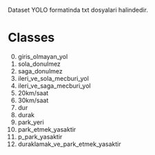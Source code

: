 Dataset YOLO formatinda txt dosyalari halindedir.

# Classes
0. giris_olmayan_yol
1. sola_donulmez
2. saga_donulmez
3. ileri_ve_sola_mecburi_yol
4. ileri_ve_saga_mecburi_yol
5. 20km/saat
6. 30km/saat
7. dur
8. durak
9. park_yeri
10. park_etmek_yasaktir
11. p_park_yasaktir
12. duraklamak_ve_park_etmek_yasaktir

